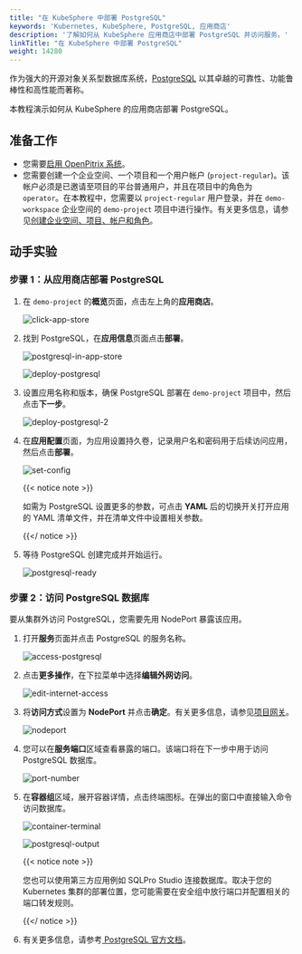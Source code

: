 ```yaml
---
title: "在 KubeSphere 中部署 PostgreSQL"
keywords: 'Kubernetes, KubeSphere, PostgreSQL, 应用商店'
description: '了解如何从 KubeSphere 应用商店中部署 PostgreSQL 并访问服务。'
linkTitle: "在 KubeSphere 中部署 PostgreSQL"
weight: 14280  
---
```


作为强大的开源对象关系型数据库系统，[PostgreSQL](https://www.postgresql.org/) 以其卓越的可靠性、功能鲁棒性和高性能而著称。

本教程演示如何从 KubeSphere 的应用商店部署 PostgreSQL。

## 准备工作

- 您需要[启用 OpenPitrix 系统](../../../pluggable-components/app-store/)。
- 您需要创建一个企业空间、一个项目和一个用户帐户 (`project-regular`)。该帐户必须是已邀请至项目的平台普通用户，并且在项目中的角色为 `operator`。在本教程中，您需要以 `project-regular` 用户登录，并在 `demo-workspace` 企业空间的 `demo-project` 项目中进行操作。有关更多信息，请参见[创建企业空间、项目、帐户和角色](../../../quick-start/create-workspace-and-project/)。

## 动手实验

### 步骤 1：从应用商店部署 PostgreSQL

1. 在 `demo-project` 的**概览**页面，点击左上角的**应用商店**。

   ![click-app-store](/images/docs/zh-cn/appstore/built-in-apps/postgresql-app/click-app-store.jpg)

2. 找到 PostgreSQL，在**应用信息**页面点击**部署**。

   ![postgresql-in-app-store](/images/docs/zh-cn/appstore/built-in-apps/postgresql-app/postgresql-in-app-store.jpg)

   ![deploy-postgresql](/images/docs/zh-cn/appstore/built-in-apps/postgresql-app/deploy-postgresql.jpg)

3. 设置应用名称和版本，确保 PostgreSQL 部署在 `demo-project` 项目中，然后点击**下一步**。

   ![deploy-postgresql-2](/images/docs/zh-cn/appstore/built-in-apps/postgresql-app/deploy-postgresql-2.jpg)

4. 在**应用配置**页面，为应用设置持久卷，记录用户名和密码用于后续访问应用，然后点击**部署**。

   ![set-config](/images/docs/zh-cn/appstore/built-in-apps/postgresql-app/set-config.jpg)

   {{< notice note >}} 

   如需为 PostgreSQL 设置更多的参数，可点击 **YAML** 后的切换开关打开应用的 YAML 清单文件，并在清单文件中设置相关参数。 

   {{</ notice >}} 

5. 等待 PostgreSQL 创建完成并开始运行。

   ![postgresql-ready](/images/docs/zh-cn/appstore/built-in-apps/postgresql-app/postgresql-ready.jpg)

### 步骤 2：访问 PostgreSQL 数据库

要从集群外访问 PostgreSQL，您需要先用 NodePort 暴露该应用。

1. 打开**服务**页面并点击 PostgreSQL 的服务名称。

   ![access-postgresql](/images/docs/zh-cn/appstore/built-in-apps/postgresql-app/access-postgresql.jpg)

2. 点击**更多操作**，在下拉菜单中选择**编辑外网访问**。

   ![edit-internet-access](/images/docs/zh-cn/appstore/built-in-apps/postgresql-app/edit-internet-access.jpg)

3. 将**访问方式**设置为 **NodePort** 并点击**确定**。有关更多信息，请参见[项目网关](../../../project-administration/project-gateway/)。

   ![nodeport](/images/docs/zh-cn/appstore/built-in-apps/postgresql-app/nodeport.jpg)

4. 您可以在**服务端口**区域查看暴露的端口。该端口将在下一步中用于访问 PostgreSQL 数据库。

   ![port-number](/images/docs/zh-cn/appstore/built-in-apps/postgresql-app/port-number.jpg)

5. 在**容器组**区域，展开容器详情，点击终端图标。在弹出的窗口中直接输入命令访问数据库。

   ![container-terminal](/images/docs/zh-cn/appstore/built-in-apps/postgresql-app/container-terminal.jpg)

   ![postgresql-output](/images/docs/zh-cn/appstore/built-in-apps/postgresql-app/postgresql-output.jpg)

   {{< notice note >}}

   您也可以使用第三方应用例如 SQLPro Studio 连接数据库。取决于您的 Kubernetes 集群的部署位置，您可能需要在安全组中放行端口并配置相关的端口转发规则。

   {{</ notice >}} 

6. 有关更多信息，请参考[ PostgreSQL 官方文档](https://www.postgresql.org/docs/)。